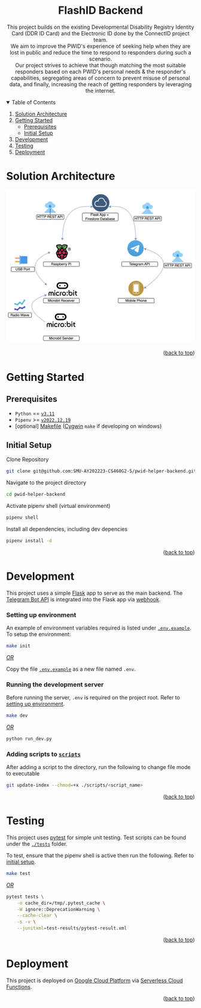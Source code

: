 <div id="top"></div>
<div align="center">
  <h1 align="center">FlashID Backend</h1>
  <p align="center">
    This project builds on the existing Developmental Disability Registry Identity Card (DDR ID Card) and the Electronic ID done by the ConnectID project team.<br />We aim to improve the PWID's experience of seeking help when they are lost in public and reduce the time to respond to responders during such a scenario.<br />Our project strives to achieve that though matching the most suitable responders based on each PWID's personal needs & the responder's capabilities, segregating areas of concern to prevent misuse of personal data, and finally, increasing the reach of getting responders by leveraging the internet.
  </p>
</div>

<!-- TABLE OF CONTENTS -->
<details open>
  <summary>Table of Contents</summary>
  <ol>
    <li>
      <a href="#solution-architecture">Solution Architecture</a>
    </li>
    <li>
      <a href="#getting-started">Getting Started</a>
      <ul>
        <li><a href="#prerequisites">Prerequisites</a></li>
        <li><a href="#initial-setup">Initial Setup</a></li>
      </ul>
    </li>
    <li><a href="#development">Development</a></li>
    <li><a href="#testing">Testing</a></li>
    <li><a href="#deployment">Deployment</a></li>
  </ol>
</details>

# Solution Architecture

<div align="center">
    <img src="./.github/soln-architecture-v1.png" />
</div>

<p align="right">(<a href="#top">back to top</a>)</p>

# Getting Started

## Prerequisites

- `Python` == [`v3.11`](https://www.python.org/downloads/release/python-3111/)
- `Pipenv` >= [`v2022.12.19`](https://pipenv.pypa.io/en/latest/)
- [optional] [Makefile](https://www.gnu.org/software/make/manual/make.html) ([Cygwin](https://www.cygwin.com/install.html) `make` if developing on windows)

## Initial Setup

Clone Repository

```bash
git clone git@github.com:SMU-AY202223-CS460G2-5/pwid-helper-backend.git
```

Navigate to the project directory

```bash
cd pwid-helper-backend
```

Activate pipenv shell (virtual environment)

```bash
pipenv shell
```

Install all dependencies, including dev depencies

```bash
pipenv install -d
```

<p align="right">(<a href="#top">back to top</a>)</p>

# Development

This project uses a simple [Flask](https://flask.palletsprojects.com/en/2.2.x/) app to serve as the main backend. The [Telegram Bot API](https://core.telegram.org/bots) is integrated into the Flask app via [webhook](https://core.telegram.org/bots/api#getting-updates).

### Setting up environment

An example of environment variables required is listed under [`.env.example`](.env.example).
To setup the environment:

```bash
make init
```

<ins><em>OR</em></ins>

Copy the file [`.env.example`](.env.example) as a new file named `.env`.

### Running the development server

Before running the server, `.env` is required on the project root. Refer to [setting up environment](#setting-up-environment).

```bash
make dev
```

<ins><em>OR</em></ins>

```bash
python run_dev.py
```

### Adding scripts to [`scripts`](/scripts/)

After adding a script to the directory, run the following to change file mode to executable

```bash
git update-index --chmod=+x ./scripts/<script_name>
```

<p align="right">(<a href="#top">back to top</a>)</p>

# Testing

This project uses [pytest](https://docs.pytest.org/en/7.2.x/) for simple unit testing. Test scripts can be found under the [`./tests`](/tests/) folder.

To test, ensure that the pipenv shell is active then run the following. Refer to [initial setup](#initial-setup).

```bash
make test
```

<ins><em>OR</em></ins>

```bash
pytest tests \
    -o cache_dir=/tmp/.pytest_cache \
    -W ignore::DeprecationWarning \
    --cache-clear \
    -s -v \
    --junitxml=test-results/pytest-result.xml
```

<p align="right">(<a href="#top">back to top</a>)</p>

# Deployment

This project is deployed on [Google Cloud Platform](https://cloud.google.com/) via [Serverless Cloud Functions](https://cloud.google.com/functions/docs/concepts/overview).

<p align="right">(<a href="#top">back to top</a>)</p>
